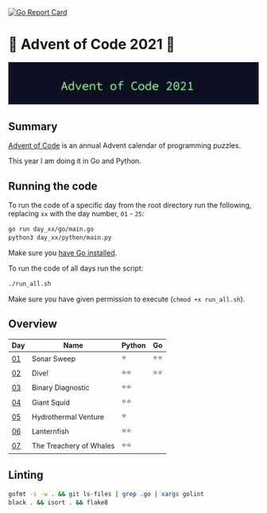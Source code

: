 [![Go Report Card](https://goreportcard.com/badge/github.com/orfeasa/advent-of-code-2021)](https://goreportcard.com/report/github.com/orfeasa/advent-of-code-2021)

# 🎄 Advent of Code 2021 🎄

![AoC2021 logo](https://raw.githubusercontent.com/orfeasa/advent-of-code-2021/master/header.png)

## Summary

[Advent of Code](http://adventofcode.com/) is an annual Advent calendar of programming puzzles.

This year I am doing it in Go and Python.

## Running the code

To run the code of a specific day from the root directory run the following, replacing `xx` with the day number, `01` - `25`:

```sh
go run day_xx/go/main.go
python3 day_xx/python/main.py
```

Make sure you [have Go installed](https://golang.org/doc/install).

To run the code of all days run the script:

```sh
./run_all.sh
```

Make sure you have given permission to execute (`chmod +x run_all.sh`).

## Overview

| Day                                       | Name                    | Python | Go  |
| ----------------------------------------- | ----------------------- | ------ | --- |
| [01](https://adventofcode.com/2021/day/1) | Sonar Sweep             | ⭐      | ⭐⭐  |
| [02](https://adventofcode.com/2021/day/2) | Dive!                   | ⭐⭐     | ⭐⭐  |
| [03](https://adventofcode.com/2021/day/3) | Binary Diagnostic       | ⭐⭐     |     |
| [04](https://adventofcode.com/2021/day/4) | Giant Squid             | ⭐⭐     |     |
| [05](https://adventofcode.com/2021/day/5) | Hydrothermal Venture    | ⭐      |     |
| [06](https://adventofcode.com/2021/day/6) | Lanternfish             | ⭐⭐     |     |
| [07](https://adventofcode.com/2021/day/7) | The Treachery of Whales | ⭐⭐     |     |

## Linting

```sh
gofmt -s -w . && git ls-files | grep .go | xargs golint
black . && isort . && flake8
```
